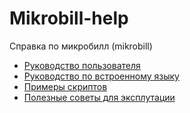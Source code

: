 # Mikrobill-help
Справка по микробилл (mikrobill)

- [Руководство пользователя](MikroBILL_Help.md)
- [Руководство по встроенному языку](Description.md)
- [Примеры скриптов](Examples.md)
- [Полезные советы для эксплутации](lifehacks.md)
